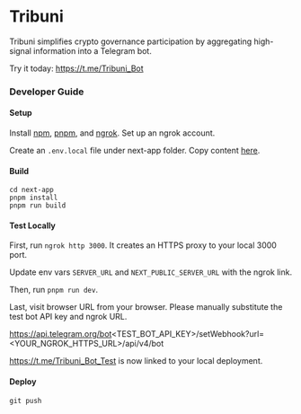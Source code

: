 # Tribuni

Tribuni simplifies crypto governance participation by aggregating high-signal information into a Telegram bot.

Try it today: https://t.me/Tribuni_Bot

### Developer Guide

#### Setup
Install [npm](https://docs.npmjs.com/downloading-and-installing-node-js-and-npm), [pnpm](https://pnpm.io/installation), and [ngrok](https://ngrok.com/download). Set up an ngrok account.

Create an `.env.local` file under next-app folder. Copy content [here](https://www.notion.so/atlantropa/Tribuni-bot-env-local-file-content-223f1fd0ebf64f2caf5adf5fbdcb5862).

#### Build
```
cd next-app
pnpm install
pnpm run build
```

#### Test Locally
First, run `ngrok http 3000`. It creates an HTTPS proxy to your local 3000 port.

Update env vars `SERVER_URL` and `NEXT_PUBLIC_SERVER_URL` with the ngrok link.

Then, run `pnpm run dev`.

Last, visit browser URL from your browser.
Please manually substitute the test bot API key and ngrok URL. 

https://api.telegram.org/bot<TEST_BOT_API_KEY>/setWebhook?url=<YOUR_NGROK_HTTPS_URL>/api/v4/bot

https://t.me/Tribuni_Bot_Test is now linked to your local deployment.

#### Deploy
`git push`
